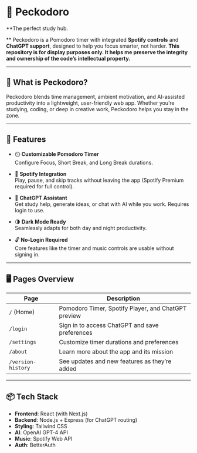 # 🐔 Peckodoro

**The perfect study hub.

** Peckodoro is a Pomodoro timer with integrated **Spotify controls** and **ChatGPT support**, designed to help you focus smarter, not harder.
**This repository is for display purposes only. It helps me preserve the integrity and ownership of the code’s intellectual property.**

---

## 🧠 What is Peckodoro?

Peckodoro blends time management, ambient motivation, and AI-assisted productivity into a lightweight, user-friendly web app. Whether you’re studying, coding, or deep in creative work, Peckodoro helps you stay in the zone.

---

## 🚀 Features

- ⏲️ **Customizable Pomodoro Timer**  
  Configure Focus, Short Break, and Long Break durations.

- 🎵 **Spotify Integration**  
  Play, pause, and skip tracks without leaving the app (Spotify Premium required for full control).

- 🤖 **ChatGPT Assistant**  
  Get study help, generate ideas, or chat with AI while you work. Requires login to use.

- 🌗 **Dark Mode Ready**  
  Seamlessly adapts for both day and night productivity.

- 🔓 **No-Login Required**  
  Core features like the timer and music controls are usable without signing in.

---

## 🖥️ Pages Overview

| Page             | Description                                           |
|------------------|-------------------------------------------------------|
| `/` (Home)       | Pomodoro Timer, Spotify Player, and ChatGPT preview  |
| `/login`         | Sign in to access ChatGPT and save preferences       |
| `/settings`      | Customize timer durations and preferences            |
| `/about`         | Learn more about the app and its mission             |
| `/version-history` | See updates and new features as they’re added     |

---

## 📦 Tech Stack

- **Frontend**: React (with Next.js)
- **Backend**: Node.js + Express (for ChatGPT routing)
- **Styling**: Tailwind CSS
- **AI**: OpenAI GPT-4 API
- **Music**: Spotify Web API
- **Auth**: BetterAuth
